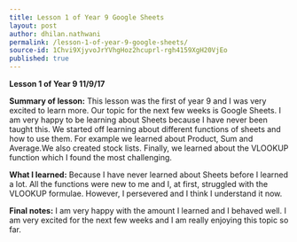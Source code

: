 ```yaml
---
title: Lesson 1 of Year 9 Google Sheets
layout: post
author: dhilan.nathwani
permalink: /lesson-1-of-year-9-google-sheets/
source-id: 1Chvi9XjyvoJrYVhgHoz2hcuprl-rgh4159XgH20VjEo
published: true
---
```

**Lesson 1 of Year 9 11/9/17**

**Summary of lesson:** This lesson was the first of year 9 and I was very excited to learn more. Our topic for the next few weeks is Google Sheets. I am very happy to be learning about Sheets because I have never been taught this. We started off learning about different functions of sheets and how to use them. For example we learned about Product, Sum and Average.We also created stock lists. Finally, we learned about the VLOOKUP function which I found the most challenging.

**What I learned:** Because I have never learned about Sheets before I learned a lot. All the functions were new to me and I, at first, struggled with the VLOOKUP formulae. However, I persevered and I think I understand it now.

**Final notes:** I am very happy with the amount I learned and I behaved well. I am very excited for the next few weeks and I am really enjoying this topic so far.


